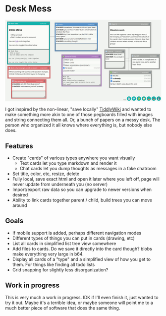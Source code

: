# Desk Mess

![v0.5 screenshot](screenshots/v0.5.png)

I got inspired by the non-linear, "save locally" [TiddlyWiki](https://tiddlywiki.com/)
and wanted to make something more akin to one of those pegboards filled
with images and string connecting them all. Or, a bunch of papers on a messy
desk. The person who organized it all knows where everything is, but
nobody else does.

## Features

- Create "cards" of various types anywhere you want visually
  - Text cards let you type markdown and render it
  - Chat cards let you dump thoughts as messages in a fake chatroom
- Set title, color, etc, resize, delete
- Fully local, save exact html and open it later where you left off,
  page will never update from underneath you (no server)
- Import/export raw data so you can upgrade to newer versions when desired
- Ability to link cards together parent / child, build trees you can move around

## Goals

- If mobile support is added, perhaps different navigation modes
- Different types of things you can put in cards (drawing, etc)
- List all cards in simplified list tree view somewhere
- Add files to cards. Do we save it directly into the card though?
  blobs make everything very large in b64.
- Display all cards of a "type" and a simplified view of how you get to them.
  For things like finding all todo lists
- Grid snapping for slightly less disorganization?

## Work in progress

This is very much a work in progress. IDK if I'll even finish it, just wanted to try
it out. Maybe it's a terrible idea, or maybe someone will point me to a much better
piece of software that does the same thing.

